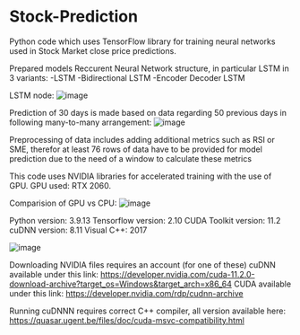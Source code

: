 # Stock-Prediction

Python code which uses TensorFlow library for training neural networks used in Stock Market close price predictions.

Prepared models Reccurent Neural Network structure, in particular LSTM in 3 variants:
-LSTM
-Bidirectional LSTM
-Encoder Decoder LSTM

LSTM node:
![image](https://github.com/Lonceg/Stock-Prediction/assets/92753179/ab450dc4-2ad1-4a51-8a4e-2664f104e697)

Prediction of 30 days is made based on data regarding 50 previous days in following many-to-many arrangement:
![image](https://github.com/Lonceg/Stock-Prediction/assets/92753179/9c82b80d-0c93-46df-9531-71e240237006)

Preprocessing of data includes adding additional metrics such as RSI or SME, therefor at least 76 rows of data have to be provided 
for model prediction due to the need of a window to calculate these metrics

This code uses NVIDIA libraries for accelerated training with the use of GPU. GPU used: RTX 2060.

Comparision of GPU vs CPU:
![image](https://github.com/Lonceg/Stock-Prediction/assets/92753179/b605b20f-19c5-4335-957b-06f0cb386877)

Python version: 3.9.13
Tensorflow version: 2.10
CUDA Toolkit version: 11.2
cuDNN version: 8.11
Visual C++: 2017

![image](https://github.com/Lonceg/Stock-Prediction/assets/92753179/013805f6-8ab4-4c08-a590-eef902e52d71)

Downloading NVIDIA files requires an account (for one of these)
cuDNN available under this link: https://developer.nvidia.com/cuda-11.2.0-download-archive?target_os=Windows&target_arch=x86_64
CUDA available under this link: https://developer.nvidia.com/rdp/cudnn-archive

Running cuDNNN requires correct C++ compiler, all version available here: https://quasar.ugent.be/files/doc/cuda-msvc-compatibility.html
